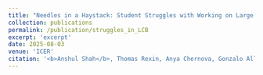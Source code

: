 ```yaml
---
title: "Needles in a Haystack: Student Struggles with Working on Large Code Bases"
collection: publications
permalink: /publication/struggles_in_LCB
excerpt: 'excerpt'
date: 2025-08-03
venue: 'ICER'
citation: '<b>Anshul Shah</b>, Thomas Rexin, Anya Chernova, Gonzalo Allen-Perez, William G. Griswold, and Adalbert Gerald Soosai Raj. 2025. Needles in a Haystack: Student Struggles with Working on Large Code Bases. In ACM Conference on International Computing Education Research V.1 (ICER 2025 Vol. 1), August 3–6, 2025, Charlottesville, VA, USA. ACM, New York, NY, USA, 14 pages. <a href="https://doi.org/10.1145/3702652.3744218"> https://doi.org/10.1145/3702652.3744218</a>'
---
```

